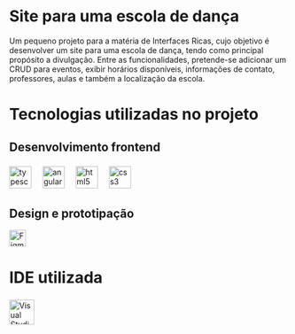 # Site para uma escola de dança
Um pequeno projeto para a matéria de Interfaces Ricas, cujo objetivo é desenvolver um site para uma escola de dança, tendo como principal propósito a divulgação. Entre as funcionalidades, pretende-se adicionar um CRUD para eventos, exibir horários disponíveis, informações de contato, professores, aulas e também a localização da escola.


# Tecnologias utilizadas no projeto 
## Desenvolvimento frontend

###

<div align="left">
  <img src="https://cdn.jsdelivr.net/gh/devicons/devicon/icons/typescript/typescript-original.svg" height="40" alt="typescript logo"  />
  <img width="12" />
  <img src="https://cdn.jsdelivr.net/gh/devicons/devicon/icons/angularjs/angularjs-original.svg" height="40" alt="angularjs logo"  />
  <img width="12" />
  <img src="https://cdn.jsdelivr.net/gh/devicons/devicon/icons/html5/html5-original.svg" height="40" alt="html5 logo"  />
  <img width="12" />
  <img src="https://cdn.jsdelivr.net/gh/devicons/devicon/icons/css3/css3-original.svg" height="40" alt="css3 logo"  />
</div>

###

## Design e prototipação
<a href="https://www.figma.com/">
  <img src="https://upload.wikimedia.org/wikipedia/commons/3/33/Figma-logo.svg" alt="Figma" width="30" />
</a>



# IDE utilizada
### 

<img src="https://code.visualstudio.com/assets/images/code-stable.png" alt="Visual Studio Code" width="45" />

###